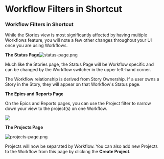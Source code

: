 # Workflow Filters in Shortcut

### Workflow Filters in Shortcut

While the Stories view is most significantly affected by having multiple Workflows feature, you will note a few other changes throughout your UI once you are using Workflows.

**The Status Page**![status-page.png](https://help.shortcut.com/hc/article_attachments/360033399791/status-page.png)

Much like the Stories page, the Status Page will be Workflow specific and can be changed by the Workflow switcher in the upper left-hand corner.&#x20;

The Workflow relationship is derived from Story Ownership. If a user owns a Story in the Story, they will appear on that Workflow's Status page.

**The Epics and Reports Page**

On the Epics and Reports pages, you can use the Project filter to narrow down your view to the project(s) on one Workflow.

![](https://help.shortcut.com/hc/article_attachments/115012303903/mceclip0.png)

**The Projects Page**&#x20;

![projects-page.png](https://help.shortcut.com/hc/article_attachments/360033411112/projects-page.png)

Projects will now be separated by Workflow. You can also add new Projects to the Workflow from this page by clicking the **Create Project.** &#x20;
